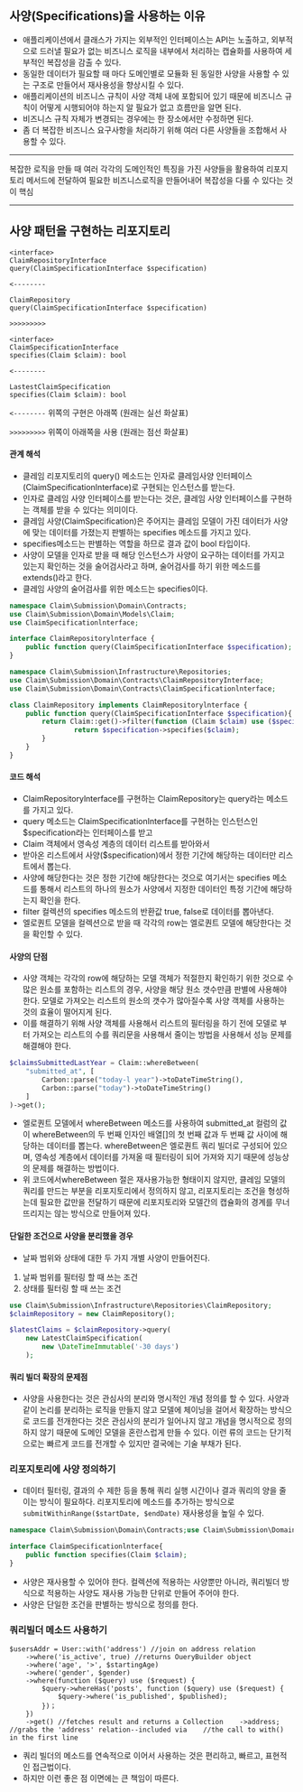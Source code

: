 ## 사양(Specifications)을 사용하는 이유
- 애플리케이션에서 클래스가 가지는 외부적인 인터페이스는 API는 노출하고, 외부적으로 드러낼 필요가 없는 비즈니스 로직을 내부에서 처리하는 캡슐화를 사용하여 세부적인 복잡성을 감출 수 있다.
- 동일한 데이터가 필요할 때 마다 도메인별로 모듈화 된 동일한 사양을 사용할 수 있는 구조로 만들어서 재사용성을 향상시킬 수 있다.
- 애플리케이션의 비즈니스 규칙이 사양 객체 내에 포함되어 있기 때문에 비즈니스 규칙이 어떻게 시행되어야 하는지 알 필요가 없고 흐름만을 알면 된다.
- 비즈니스 규칙 자체가 변경되는 경우에는 한 장소에서만 수정하면 된다.
- 좀 더 복잡한 비즈니스 요구사항을 처리하기 위해 여러 다른 사양들을 조합해서 사용할 수 있다.

---

복잡한 로직을 만들 때 여러 각각의 도메인적인 특징을 가진 사양들을 활용하여 리포지토리 메서드에 전달하여 필요한 비즈니스로직을 만들어내어 복잡성을 다룰 수 있다는 것이 핵심

---


## 사양 패턴을 구현하는 리포지토리
```
<interface>
ClaimRepositoryInterface
query(ClaimSpecificationInterface $specification)

<--------

ClaimRepository
query(ClaimSpecificationInterface $specification)

>>>>>>>>>

<interface>
ClaimSpecificationInterface
specifies(Claim $claim): bool

<--------

LastestClaimSpecification
specifies(Claim $claim): bool
```

`<--------` 위쪽의 구현은 아래쪽 (원래는 실선 화살표)

`>>>>>>>>>` 위쪽이 아래쪽을 사용 (원래는 점선 화살표)

#### 관계 해석
- 클레임 리포지토리의 query() 메소드는 인자로 클레임사양 인터페이스(ClaimSpecificationInterface)로 구현되는 인스턴스를 받는다.
- 인자로 클레임 사양 인터페이스를 받는다는 것은, 클레임 사양 인터페이스를 구현하는 객체를 받을 수 있다는 의미이다.
- 클레임 사양(ClaimSpecification)은 주어지는 클레임 모델이 가진 데이터가 사양에 맞는 데이터를 가졌는지 판별하는 specifies 메소드를 가지고 있다.
- specifies메소드는 판별하는 역할을 하므로 결과 값이 bool 타입이다.
- 사양이 모델을 인자로 받을 때 해당 인스턴스가 사양이 요구하는 데이터를 가지고 있는지 확인하는 것을 술어검사라고 하며, 술어검사를 하기 위한 메소드를 extends()라고 한다.
- 클레임 사양의 술어검사를 위한 메소드는 specifies이다.

```php
namespace Claim\Submission\Domain\Contracts;
use Claim\Submission\Domain\Models\Claim;
use ClaimSpecificationlnterface;

interface ClaimRepositorylnterface {
    public function query(ClaimSpecificationInterface $specification);
}
```

```php
namespace Claim\Submission\Infrastructure\Repositories;
use Claim\Submission\Domain\Contracts\ClaimRepositoryInterface;
use Claim\Submission\Domain\Contracts\ClaimSpecificationlnterface;

class ClaimRepository implements ClaimRepositorylnterface {
    public function query(ClaimSpecificationInterface $specification){
        return Claim::get()->filter(function (Claim $claim) use ($specification) {
                return $specification->specifies($claim);
        }
    }
}
```

#### 코드 해석
- ClaimRepositorylnterface를 구현하는 ClaimRepository는 query라는 메소드를 가지고 있다.
- query 메소드는 ClaimSpecificationInterface를 구현하는 인스턴스인 $specification라는 인터페이스를 받고
- Claim 객체에서 영속성 계층의 데이터 리스트를 받아와서
- 받아온 리스트에서 사양($specification)에서 정한 기간에 해당하는 데이터만 리스트에서 뽑는다.
- 사양에 해당한다는 것은 정한 기간에 해당한다는 것으로 여기서는 specifies 메소드를 통해서 리스트의 하나의 원소가 사양에서 지정한 데이터인 특정 기간에 해당하는지 확인을 한다.
- filter 컬렉션의 specifies 메소드의 반환값 true, false로 데이터를 뽑아낸다.
- 엘로퀀트 모델을 컬렉션으로 받을 때 각각의 row는 엘로퀀트 모델에 해당한다는 것을 확인할 수 있다.

#### 사양의 단점
- 사양 객체는 각각의 row에 해당하는 모델 객체가 적절한지 확인하기 위한 것으로 수 많은 원소를 포함하는 리스트의 경우, 사양을 해당 원소 갯수만큼 판별에 사용해야 한다. 모델로 가져오는 리스트의 원소의 갯수가 많아질수록 사양 객체를 사용하는 것의 효율이 떨어지게 된다.
- 이를 해결하기 위해 사양 객체를 사용해서 리스트의 필터링을 하기 전에 모델로 부터 가져오는 리스트의 수를 쿼리문을 사용해서 줄이는 방법을 사용해서 성능 문제를 해결해야 한다.

```php
$claimsSubmittedLastYear = Claim::whereBetween(
    "submitted_at", [
        Carbon::parse("today-l year")->toDateTimeString(),
        Carbon::parse("today")->toDateTimeString()
    ]
)->get();
```
- 엘로퀀트 모델에서 whereBetween 메소드를 사용하여 submitted_at 컬럼의 값이 whereBetween의 두 번째 인자인 배열[]의 첫 번째 값과 두 번째 값 사이에 해당하는 데이터를 뽑는다. whereBetween은 엘로퀀트 쿼리 빌더로 구성되어 있으며, 영속성 계층에서 데이터를 가져올 때 필터링이 되어 가져와 지기 때문에 성능상의 문제를 해결하는 방법이다.
- 위 코드에서whereBetween 절은 재사용가능한 형태이지 않지만, 클레임 모델의 쿼리를 만드는 부분을 리포지토리에서 정의하지 않고, 리포지토리는 조건을 형성하는데 필요한 값만을 전달하기 때문에 리포지토리와 모델간의 캡슐화의 경계를 무너뜨리지는 않는 방식으로 만들어져 있다.


#### 단일한 조건으로 사양을 분리했을 경우
- 날짜 범위와 상태에 대한 두 가지 개별 사양이 만들어진다.
1. 날짜 범위를 필터링 할 때 쓰는 조건
2. 상태를 필터링 할 때 쓰는 조건

```php
use Claim\Submission\Infrastructure\Repositories\ClaimRepository;
$claimRepository = new ClaimRepository();

$latestClaims = $claimRepository->query(
    new LatestClaimSpecification(
        new \DateTimeImmutable('-30 days')
    );
```

#### 쿼리 빌더 확장의 문제점
- 사양을 사용한다는 것은 관심사의 분리와 명시적인 개념 정의를 할 수 있다. 사양과 같이 논리를 분리하는 로직을 만들지 않고 모델에 체이닝을 걸어서 확장하는 방식으로 코드를 전개한다는 것은 관심사의 분리가 일어나지 않고 개념을 명시적으로 정의하지 않기 때문에 도메인 모델을 혼란스럽게 만들 수 있다. 이런 류의 코드는 단기적으로는 빠르게 코드를 전개할 수 있지만 결국에는 기술 부채가 된다.

### 리포지토리에 사양 정의하기
- 데이터 필터링, 결과의 수 제한 등을 통해 쿼리 실행 시간이나 결과 쿼리의 양을 줄이는 방식이 필요하다. 리포지토리에 메소드를 추가하는 방식으로 `submitWithinRange($startDate, $endDate)` 재사용성을 높일 수 있다.
```php
namespace Claim\Submission\Domain\Contracts;use Claim\Submission\Domain\Models\Claim;

interface ClaimSpecificationlnterface{
    public function specifies(Claim $claim);
}
```
- 사양은 재사용할 수 있어야 한다. 컬렉션에 적용하는 사양뿐만 아니라, 쿼리빌더 방식으로 적용하는 사양도 재사용 가능한 단위로 만들어 주어야 한다.
- 사양은 단일한 조건을 판별하는 방식으로 정의를 한다.


### 쿼리빌더 메소드 사용하기
```
$usersAddr = User::with('address') //join on address relation
    ->where('is_active', true) //returns OueryBuilder object
    ->where('age', '>', $startingAge)
    ->where('gender', $gender)
    ->where(function ($query) use ($request) {
        $query->whereHas('posts', function ($query) use ($request) {
            $query->where('is_published', $published);
        })；
    })
    ->get() //fetches result and returns a Collection    ->address; //grabs the 'address' relation--included via    //the call to with() in the first line
```
- 쿼리 빌더의 메소드를 연속적으로 이어서 사용하는 것은 편리하고, 빠르고, 표현적인 접근법이다.
- 하지만 이런 좋은 점 이면에는 큰 책임이 따른다.


